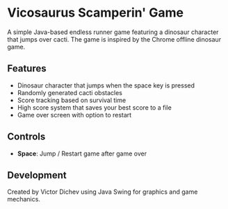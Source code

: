 # Vicosaurus Scamperin' Game

A simple Java-based endless runner game featuring a dinosaur character that jumps over cacti. The game is inspired by the Chrome offline dinosaur game.

## Features
- Dinosaur character that jumps when the space key is pressed
- Randomly generated cacti obstacles
- Score tracking based on survival time
- High score system that saves your best score to a file
- Game over screen with option to restart

## Controls
- **Space**: Jump / Restart game after game over

## Development
Created by Victor Dichev using Java Swing for graphics and game mechanics.
